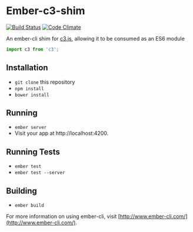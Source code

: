 # Ember-c3-shim

[![Build Status](https://travis-ci.org/mike-north/ember-c3-shim.svg)](https://travis-ci.org/mike-north/ember-c3-shim)
[![Code Climate](https://codeclimate.com/github/mike-north/ember-c3-shim/badges/gpa.svg)](https://codeclimate.com/github/mike-north/ember-c3-shim)

An ember-cli shim for [c3.js](http://c3js.org/), allowing it to be consumed as an ES6 module

```js
import c3 from 'c3';

```

## Installation

* `git clone` this repository
* `npm install`
* `bower install`

## Running

* `ember server`
* Visit your app at http://localhost:4200.

## Running Tests

* `ember test`
* `ember test --server`

## Building

* `ember build`

For more information on using ember-cli, visit [http://www.ember-cli.com/](http://www.ember-cli.com/).
